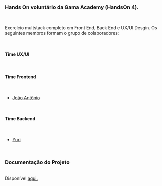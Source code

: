 <h3>Hands On voluntário da Gama Academy (HandsOn 4).</h3>
<br>

<p>Exercício multstack completo em Front End, Back End e UX/UI Desgin. Os seguintes membros formam o grupo 
de colaboradores: </p>
<br>

<h4>Time UX/UI</h4>
<br>

<h4>Time Frontend</h4>
<br>
<ul>
<a href="https://github.com/joaotoni"><li>João Antônio</li></a>
</ul>
<br>

<h4>Time Backend</h4>
<br>
<ul>
<a href="https://github.com/StaticDreamstate/"><li>Yuri</li></a>
</ul>
<br>

<h3>Documentação do Projeto</h3>
<br>
Disponível <a href="#">aqui.</a>

